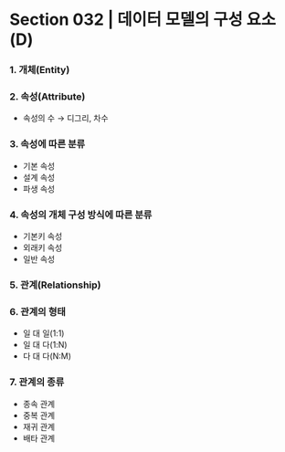 # Section 032 | 데이터 모델의 구성 요소 (D)

### 1. 개체(Entity)

### 2. 속성(Attribute)
- 속성의 수 → 디그리, 차수

### 3. 속성에 따른 분류
- 기본 속성
- 설계 속성
- 파생 속성

### 4. 속성의 개체 구성 방식에 따른 분류
- 기본키 속성
- 외래키 속성
- 일반 속성

### 5. 관계(Relationship)

### 6. 관계의 형태
- 일 대 일(1:1)
- 일 대 다(1:N)
- 다 대 다(N:M)

### 7. 관계의 종류
- 종속 관계
- 중복 관계
- 재귀 관계
- 배타 관계